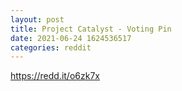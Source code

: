 ```yaml
--- 
layout: post 
title: Project Catalyst - Voting Pin 
date: 2021-06-24 1624536517 
categories: reddit 
--- 
```

https://redd.it/o6zk7x